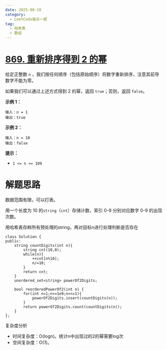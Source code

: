 ```yaml
---
date: 2025-08-10
category:
  - LeetCode每日一题
tag:
  - 哈希表
  - 数组
---
```


# [869. 重新排序得到 2 的幂](https://leetcode.cn/problems/reordered-power-of-2/)

给定正整数 `n` ，我们按任何顺序（包括原始顺序）将数字重新排序，注意其前导数字不能为零。

如果我们可以通过上述方式得到 2 的幂，返回 `true`；否则，返回 `false`。

 



**示例 1：**

```
输入：n = 1
输出：true
```

**示例 2：**

```
输入：n = 10
输出：false
```

 

**提示：**

- `1 <= n <= 109`

# 解题思路

数据范围有限，可以打表。

用一个长度为 10 的`string`（`cnt`）存储计数，索引 0-9 分别对应数字 0-9 的出现次数。

用哈希表存粹所有预处理的string，再对目标n进行处理判断是否存在

```
class Solution {
public:
    string countDigits(int n){
        string cnt(10,0);
        while(n){
            ++cnt[n%10];
            n/=10;
        }
        return cnt;
    }
    unordered_set<string> powerOf2Digits;

    bool reorderedPowerOf2(int n) {
        for(int n=1;n<=1e9;n<<=1){
            powerOf2Digits.insert(countDigits(n));
        }
        return powerOf2Digits.count(countDigits(n));
    }
};
```

复杂度分析

- 时间复杂度：O(logn)。统计n中出现过的2的幂需要log次
- 空间复杂度：O(*1*)。

